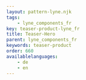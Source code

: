 ```yaml
---
layout: pattern-lyne.njk
tags: 
    - lyne_components_fr
key: teaser-product-lyne_fr
title: Teaser-Hero
parent: lyne_components_fr
keywords: teaser-product
order: 660
availablelanguages: 
    - de
    - en
---
```


